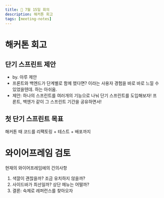 ```yaml
---
title: 🥳 7월 15일 회의
description: 해커톤 회고
tags: [meeting-notes]
---
```


# 해커톤 회고

## 단기 스프린트 제안
- by. 아루 제안
- 프론트와 백엔드가 단계별로 함께 헸다면? 이라는 사용자 경험을 바로 바로 느낄 수 있었을텐데. 하는 아쉬움.
- 제안: 하나의 스프린트를 여러개의 기능으로 나눠 단기 스프린트를 도입해보자! 프론트, 백엔가 같이 그 스프린트 기간을 공유하면서!

## 첫 단기 스프린트 목표
해커톤 때 코드를 리팩토링 + 테스트 + 배포까지

# 와이어프레임 검토
현재의 와이어프레임에의 건의사항
1. 색깔이 괜찮을까? 조금 유치하지 않을까?
2. 사이드바가 최선일까? 상단 메뉴는 어떨까?
3. 결론: 숙제로 레퍼런스를 찾아오자

